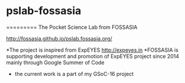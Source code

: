 # pslab-fossasia

=========
The Pocket Science Lab from FOSSASIA


<http://fossasia.github.io/pslab.fossasia.org/>

*The project is inspired from ExpEYES  http://expeyes.in
*FOSSASIA is supporting development and promotion of ExpEYES project since 2014 mainly through Google Summer of Code
* the current work is a part of my GSoC-16 project
